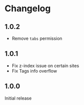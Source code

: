 # Changelog

## 1.0.2

- Remove `tabs` permission

## 1.0.1

- Fix z-index issue on certain sites
- Fix Tags info overflow

## 1.0.0

Initial release

